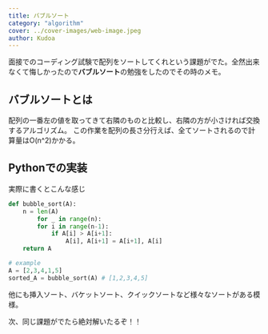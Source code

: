 ```yaml
---
title: バブルソート
category: "algorithm"
cover: ../cover-images/web-image.jpeg
author: Kudoa
---
```


面接でのコーディング試験で配列をソートしてくれという課題がでた。全然出来なくて悔しかったので**バブルソート**の勉強をしたのでその時のメモ。

## バブルソートとは

配列の一番左の値を取ってきて右隣のものと比較し、右隣の方が小さければ交換するアルゴリズム。
この作業を配列の長さ分行えば、全てソートされるので計算量はO(n^2)かかる。

## Pythonでの実装

実際に書くとこんな感じ

```python
def bubble_sort(A):
  	n = len(A)
		for _ in range(n):
      	for i in range(n-1):
          	if A[i] > A[i+1]:
              	A[i], A[i+1] = A[i+1], A[i]
    return A

# example
A = [2,3,4,1,5]
sorted_A = bubble_sort(A) # [1,2,3,4,5]
```

他にも挿入ソート、バケットソート、クイックソートなど様々なソートがある模様。

次、同じ課題がでたら絶対解いたるぞ！！